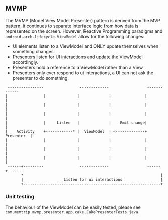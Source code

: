 ## MVMP
The MVMP (Model View Model Presenter) pattern is derived from the MVP pattern, it continues to separate interface logic from how data is represented on the screen. However, Reactive Programming paradigms and `android.arch.lifecycle.ViewModel` allow for the following changes:

* UI elements listen to a ViewModel and ONLY update themselves when something changes.
* Presenters listen for UI interactions and update the ViewModel accordingly.
* Presenters hold a reference to a ViewModel rather than a View
* Presenters only ever respond to ui interactions, a UI can not ask the presenter to do something.

```
 ----------------                -------------                 -------------
|                |              |             |               |             |
|                |              |             |               |             |
|                |              |             |               |             |
|                |     Listen   |             |    Emit change|             |
|    Activity    +------------* |  ViewModel  | <-------------+  Presenter  |
|                |              |             |               |             |
|                |              |             |               |             |
|                |              |             |               |             |
 ------+---------                -------------                 ------+------
       *                                                             |
       |                  Listen for ui interactions                 |
       +-------------------------------------------------------------+

 ```

 ### Unit testing
 The behaviour of the ViewModel can be easily tested, please see `com.memtrip.mvmp.presenter.app.cake.CakePresenterTests.java`